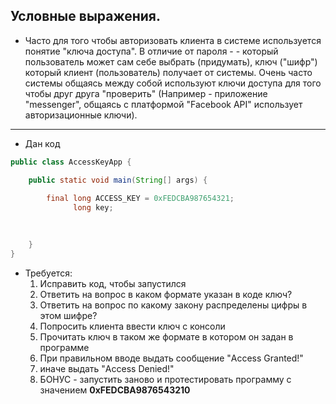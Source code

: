 ## Условные выражения.  

* Часто для того чтобы авторизовать клиента в системе используется понятие "ключа доступа". В отличие от пароля - - который пользователь может сам себе выбрать (придумать), ключ ("шифр") который клиент (пользователь) получает от системы. Очень часто системы общаясь между собой используют ключи доступа для того чтобы друг друга "проверить" (Например - приложение "messenger", общаясь с платформой "Facebook API" использует авторизационные ключи).

---

* Дан код

```java
public class AccessKeyApp {

    public static void main(String[] args) {
        
        final long ACCESS_KEY = 0xFEDCBA987654321;
              long key;
        

        
	}
}
```

* Требуется:
    1. Исправить код, чтобы запустился
    2. Ответить на вопрос в каком формате указан в коде ключ?
    3. Ответить на вопрос по какому закону распределены цифры в этом шифре?
    4. Попросить клиента ввести ключ с консоли
    5. Прочитать ключ в таком же формате в котором он задан в программе
    6. При правильном вводе выдать сообщение "Access Granted!"
    7. иначе выдать "Access Denied!"
    8. БОНУС - запустить заново и протестировать программу с значением **0xFEDCBA9876543210**

